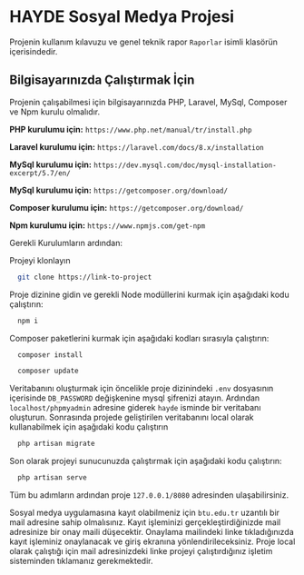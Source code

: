 
# HAYDE Sosyal Medya Projesi

Projenin kullanım kılavuzu ve genel teknik rapor `Raporlar` isimli klasörün içerisindedir.


## Bilgisayarınızda Çalıştırmak İçin

Projenin çalışabilmesi için bilgisayarınızda PHP, Laravel, MySql, Composer ve Npm kurulu olmalıdır.

**PHP kurulumu için:** `https://www.php.net/manual/tr/install.php`

**Laravel kurulumu için:** `https://laravel.com/docs/8.x/installation`

**MySql kurulumu için:** `https://dev.mysql.com/doc/mysql-installation-excerpt/5.7/en/`

**MySql kurulumu için:** `https://getcomposer.org/download/`

**Composer kurulumu için:** `https://getcomposer.org/download/`

**Npm kurulumu için:** `https://www.npmjs.com/get-npm`

Gerekli Kurulumların ardından:

Projeyi klonlayın

```bash
  git clone https://link-to-project
```

Proje dizinine gidin ve gerekli Node modüllerini kurmak için aşağıdaki kodu çalıştırın:

```bash
  npm i
```

Composer paketlerini kurmak için aşağıdaki kodları sırasıyla çalıştırın:

```bash
  composer install
```

```bash
  composer update
```

Veritabanını oluşturmak için öncelikle proje dizinindeki `.env` dosyasının içerisinde `DB_PASSWORD` değişkenine mysql şifrenizi atayın. Ardından `localhost/phpmyadmin` adresine giderek `hayde` isminde bir veritabanı oluşturun. Sonrasında projede geliştirilen veritabanını local olarak kullanabilmek için aşağıdaki kodu çalıştırın

```bash
  php artisan migrate
```

Son olarak projeyi sunucunuzda çalıştırmak için aşağıdaki kodu çalıştırın:

```bash
  php artisan serve
```

Tüm bu adımların ardından proje `127.0.0.1/8080` adresinden ulaşabilirsiniz.

Sosyal medya uygulamasına kayıt olabilmeniz için `btu.edu.tr` uzantılı bir mail adresine sahip olmalısınız. Kayıt işleminizi gerçekleştirdiğinizde mail adresinize bir onay maili düşecektir. Onaylama mailindeki linke tıkladığınızda kayıt işleminiz onaylanacak ve giriş ekranına yönlendirileceksiniz. Proje local olarak çalıştığı için mail adresinizdeki linke projeyi çalıştırdığınız işletim sisteminden tıklamanız gerekmektedir.
